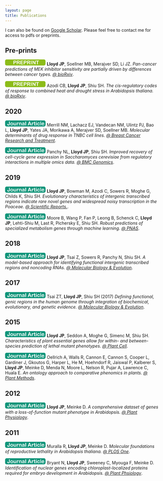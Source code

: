 ```yaml
---
layout: page
title: Publications
---
```


I can also be found on [Google Scholar](https://scholar.google.com/citations?user=ErT47b4AAAAJ&hl=en). Please feel free to contact me for access to pdfs or preprints. 

## Pre-prints

<img src="/assets/img/preprint.png" height="20px"> **Lloyd JP**, Soellner MB, Merajver SD, Li JZ. *Pan-cancer predictions of MEK inhibitor sensitivity are partially driven by differences between cancer types.* [*@ bioRxiv*](https://www.biorxiv.org/content/10.1101/800193v3).

<img src="/assets/img/preprint.png" height="20px"> Azodi CB, **Lloyd JP**, Shiu SH. *The cis-regulatory codes of response to combined heat and drought stress in Arabidopsis thaliana.* [*@ bioRxiv*](https://www.biorxiv.org/content/10.1101/2020.02.28.969261v1).


## 2020

<img src="/assets/img/journal-article.png" height="20px"> Merrill NM, Lachacz EJ, Vandecan NM, Ulintz PJ, Bao L, **Lloyd JP**, Yates JA, Morikawa A, Merajver SD, Soellner MB. *Molecular determinants of drug response in TNBC cell lines.* [*@ Breast Cancer Research and Treatment*](https://link.springer.com/article/10.1007/s10549-019-05473-9).

<img src="/assets/img/journal-article.png" height="20px"> Panchy NL, **Lloyd JP**, Shiu SH. *Improved recovery of cell-cycle gene expression in Saccharomyces cerevisiae from regulatory interactions in multiple omics data.* [*@ BMC Genomics*](https://bmcgenomics.biomedcentral.com/articles/10.1186/s12864-020-6554-8).


## 2019

<img src="/assets/img/journal-article.png" height="20px"> **Lloyd JP**, Bowman M, Azodi C, Sowers R, Moghe G, Childs K, Shiu SH. *Evolutionary characteristics of intergenic transcribed regions indicate rare novel genes and widespread noisy transcription in the Poaceae.* [*@ Scientific Reports.*](https://www.nature.com/articles/s41598-019-47797-y).

<img src="/assets/img/journal-article.png" height="20px"> Moore B, Wang P, Fan P, Leong B, Schenck C, **Lloyd JP**, Lehti-Shiu M, Last R, Pichersky E, Shiu SH. *Robust predictions of specialized metabolism genes through machine learning.* [*@ PNAS*](https://www.pnas.org/content/116/6/2344.short).

## 2018

<img src="/assets/img/journal-article.png" height="20px"> **Lloyd JP**, Tsai Z, Sowers R, Panchy N, Shiu SH. *A model-based approach for identifying functional intergenic transcribed regions and noncoding RNAs.* [*@ Molecular Biology & Evolution*](https://academic.oup.com/mbe/article/35/6/1422/4938759).

## 2017

<img src="/assets/img/journal-article.png" height="20px"> Tsai ZT, **Lloyd JP**, Shiu SH  (2017) *Defining functional, genic regions in the human genome through integration of biochemical, evolutionary, and genetic evidence.* [*@ Molecular Biology & Evolution*](https://academic.oup.com/mbe/article/34/7/1788/3111269).


## 2015

<img src="/assets/img/journal-article.png" height="20px"> **Lloyd JP**, Seddon A, Moghe G, Simenc M, Shiu SH. *Characteristics of plant essential genes allow for within- and between-species prediction of lethal mutant phenotypes.* [*@ Plant Cell*](http://www.plantcell.org/content/27/8/2133).

<img src="/assets/img/journal-article.png" height="20px"> Oellrich A, Walls R, Cannon E, Cannon S, Cooper L, Gardiner J, Gkoutos G, Harper L, He M, Hoehndorf R, Jaiswal P, Kalberer S, **Lloyd JP**, Meinke D, Menda N, Moore L, Nelson R, Pujar A, Lawrence C, Huala E. *An ontology approach to comparative phenomics in plants.* [*@ Plant Methods*](https://plantmethods.biomedcentral.com/articles/10.1186/s13007-015-0053-y).

## 2012

<img src="/assets/img/journal-article.png" height="20px"> **Lloyd JP**, Meinke D. *A comprehensive dataset of genes with a loss-of-function mutant phenotype in Arabidopsis.* [*@ Plant Physiology*](http://www.plantphysiol.org/content/158/3/1115.full).

## 2011

<img src="/assets/img/journal-article.png" height="20px"> Muralla R, **Lloyd JP**, Meinke D. *Molecular foundations of reproductive lethality in Arabidopsis thaliana.* [*@ PLOS One*](https://journals.plos.org/plosone/article?id=10.1371/journal.pone.0028398).

<img src="/assets/img/journal-article.png" height="20px"> Bryant N, **Lloyd JP**, Sweeney C, Myouga F, Meinke D. *Identification of nuclear genes encoding chloroplast-localized proteins required for embryo development in Arabidopsis.* [*@ Plant Phsiology*](http://www.plantphysiol.org/content/155/4/1678.full).
